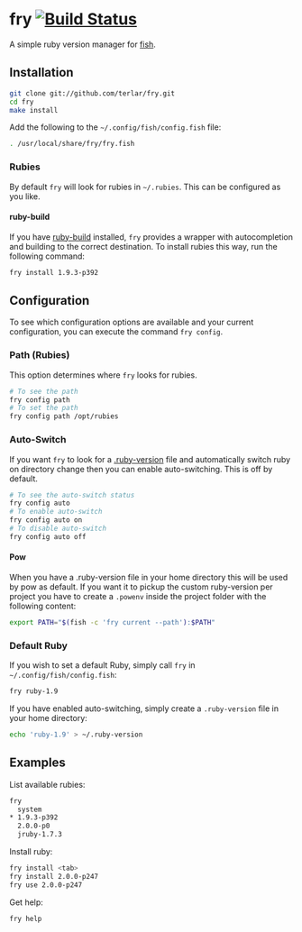 # fry [![Build Status](https://travis-ci.org/terlar/fry.png?branch=master)](https://travis-ci.org/terlar/fry)

A simple ruby version manager for [fish](https://github.com/fish-shell/fish-shell).

## Installation

```sh
git clone git://github.com/terlar/fry.git
cd fry
make install
```

Add the following to the `~/.config/fish/config.fish` file:

```sh
. /usr/local/share/fry/fry.fish
```

### Rubies

By default `fry` will look for rubies in `~/.rubies`. This can be configured as you like.

#### ruby-build
If you have [ruby-build](https://github.com/sstephenson/ruby-build) installed, `fry` provides a wrapper
with autocompletion and building to the correct destination.
To install rubies this way, run the following command:

```sh
fry install 1.9.3-p392
```


## Configuration

To see which configuration options are available and your current configuration,
you can execute the command `fry config`.

### Path (Rubies)

This option determines where `fry` looks for rubies.

```sh
# To see the path
fry config path
# To set the path
fry config path /opt/rubies
```

### Auto-Switch

If you want `fry` to look for a [.ruby-version](https://gist.github.com/fnichol/1912050) file and
automatically switch ruby on directory change then you can enable auto-switching. This is off by default.

```sh
# To see the auto-switch status
fry config auto
# To enable auto-switch
fry config auto on
# To disable auto-switch
fry config auto off
```

#### Pow

When you have a .ruby-version file in your home directory this will be used by pow as default.
If you want it to pickup the custom ruby-version per project you have to create a `.powenv` inside
the project folder with the following content:
```sh
export PATH="$(fish -c 'fry current --path'):$PATH"
```

### Default Ruby

If you wish to set a default Ruby, simply call `fry` in `~/.config/fish/config.fish`:
```sh
fry ruby-1.9
```

If you have enabled auto-switching, simply create a `.ruby-version` file in your home directory:
```sh
echo 'ruby-1.9' > ~/.ruby-version
```

## Examples

List available rubies:
```sh
fry
  system
* 1.9.3-p392
  2.0.0-p0
  jruby-1.7.3
```

Install ruby:
```sh
fry install <tab>
fry install 2.0.0-p247
fry use 2.0.0-p247
```

Get help:
```sh
fry help
```
